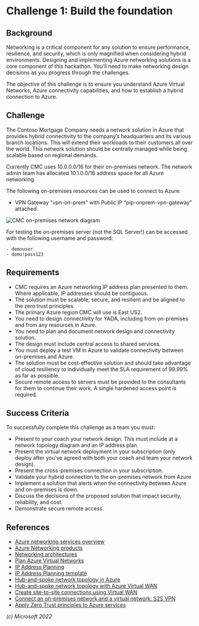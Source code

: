 # Challenge 1: Build the foundation

## Background

Networking is a critical component for any solution to ensure performance, resilience, and security, which is only magnified when considering hybrid environments. Designing and implementing Azure networking solutions is a core component of this hackathon. You'll need to make networking design decisions as you progress through the challenges.

The objective of this challenge is to ensure you understand Azure Virtual Networks, Azure connectivity capabilities, and how to establish a hybrid connection to Azure.

## Challenge

The Contoso Mortgage Company needs a network solution in Azure that provides hybrid connectivity to the company’s headquarters and its various branch locations. This will extend their workloads to their customers all over the world. This network solution should be centrally managed while being scalable based on regional demands.

Currently CMC uses 10.0.0.0/16 for their on-premises network. The network admin team has allocated 10.1.0.0/16 address space for all Azure networking.

The following on-premises resources can be used to connect to Azure:

- VPN Gateway "vpn-on-prem" with Public IP “pip-onprem-vpn-gateway” attached.

![CMC on-premises network diagram](images/on-premises.png)

For testing the on-premises server (not the SQL Server!) can be accessed with the following username and password:

    - demouser
    - demo!pass123

## Requirements

- CMC requires an Azure networking IP address plan presented to them. Where applicable, IP addresses should be contiguous.
- The solution must be scalable, secure, and resilient and be aligned to the zero trust principles.
- The primary Azure region CMC will use is East US2.
- You need to design connectivity for YADA, including from on-premises and from any resources in Azure.
- You need to plan and document network design and connectivity solution.
- The design must include central access to shared services.
- You must deploy a test VM in Azure to validate connectivity between on-premises and Azure.
- The solution must be cost-effective solution and should take advantage of cloud resiliency to individually meet the SLA requirement of 99.99% as far as possible.
- Secure remote access to servers must be provided to the consultants for them to continue their work. A single hardened access point is required.

## Success Criteria

To successfully complete this challenge as a team you must:

- Present to your coach your network design. This must include at a network topology diagram and an IP address plan.
- Present the virtual network deployment in your subscription (only deploy after you've agreed with both your coach and team your network design).
- Present the cross-premises connection in your subscription.
- Validate your hybrid connection to the on-premises network from Azure
- Implement a solution that alerts when the connectivity between Azure and on-premises is down.
- Discuss the decisions of the proposed solution that impact security, reliability, and cost.
- Demonstrate secure remote access.

## References

- [Azure networking services overview](https://learn.microsoft.com/azure/networking/fundamentals/networking-overview)
- [Azure Networking products](https://azure.microsoft.com/products/category/networking/)
- [Networking architectures](https://learn.microsoft.com/azure/architecture/guide/networking/networking-start-here#networking-architectures)
- [Plan Azure Virtual Networks](https://learn.microsoft.com/azure/virtual-network/virtual-network-vnet-plan-design-arm)
- [IP Address Planning](https://learn.microsoft.com/en-us/azure/cloud-adoption-framework/ready/azure-best-practices/plan-for-ip-addressing)
- [IP Address Planning template](https://github.com/jonathan-vella/architecting-for-success/blob/main/102-Azure-Landing-Zones/docs/Azure%20Network%20Documentation%20Template.xlsx)
- [Hub-and-spoke network topology in Azure](https://learn.microsoft.com/en-us/azure/architecture/reference-architectures/hybrid-networking/hub-spoke)
- [Hub-and-spoke network topology with Azure Virtual WAN](https://learn.microsoft.com/en-us/azure/architecture/networking/hub-spoke-vwan-architecture)
- [Create site-to-site connections using Virtual WAN](https://learn.microsoft.com/en-us/azure/virtual-wan/virtual-wan-site-to-site-portal)
- [Connect an on-premises network and a virtual network: S2S VPN](https://learn.microsoft.com/en-us/azure/vpn-gateway/tutorial-site-to-site-portal)
- [Apply Zero Trust principles to Azure services](https://learn.microsoft.com/en-us/security/zero-trust/apply-zero-trust-azure-services-overview)

_(c) Microsoft 2022_
